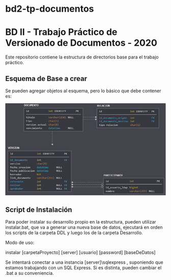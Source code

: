 # bd2-tp-documentos
# BD II - Trabajo Práctico de Versionado de Documentos - 2020

Este repositorio contiene la estructura de directorios base para el trabajo práctico.

## Esquema de Base a crear

Se pueden agregar objetos al esquema, pero lo básico que debe contener es:

![Esquema](/esquema.png)

## Script de Instalación ##

Para poder instalar su desarrollo propio en la estructura, pueden utilizar instalar.bat, que va a generar una nueva base de datos, ejecutará en orden los scripts de la carpeta DDL y luego los de la carpeta Desarrollo.

Modo de uso:

instalar [carpetaProyecto] [server] [usuario] [password] [baseDeDatos]

Se intentará conectar a una instancia [server]\sqlexpress , suponiendo que estamos trabajando con un SQL Express. Si es distinta, pueden cambiar el .bat a su conveniencia.


